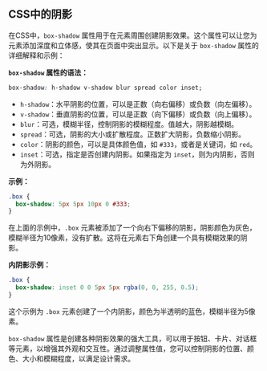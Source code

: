 ## CSS中的阴影

在CSS中，`box-shadow` 属性用于在元素周围创建阴影效果。这个属性可以让您为元素添加深度和立体感，使其在页面中突出显示。以下是关于 `box-shadow` 属性的详细解释和示例：

**`box-shadow` 属性的语法：**

```css
box-shadow: h-shadow v-shadow blur spread color inset;
```

- `h-shadow`：水平阴影的位置，可以是正数（向右偏移）或负数（向左偏移）。
- `v-shadow`：垂直阴影的位置，可以是正数（向下偏移）或负数（向上偏移）。
- `blur`：可选，模糊半径，控制阴影的模糊程度。值越大，阴影越模糊。
- `spread`：可选，阴影的大小或扩散程度。正数扩大阴影，负数缩小阴影。
- `color`：阴影的颜色，可以是具体颜色值，如 `#333`，或者是关键词，如 `red`。
- `inset`：可选，指定是否创建内阴影。如果指定为 `inset`，则为内阴影，否则为外阴影。

**示例：**

```css
.box {
  box-shadow: 5px 5px 10px 0 #333;
}
```

在上面的示例中，`.box` 元素被添加了一个向右下偏移的阴影，阴影颜色为灰色，模糊半径为10像素，没有扩散。这将在元素右下角创建一个具有模糊效果的阴影。

**内阴影示例：**

```css
.box {
  box-shadow: inset 0 0 5px 5px rgba(0, 0, 255, 0.5);
}
```

这个示例为 `.box` 元素创建了一个内阴影，颜色为半透明的蓝色，模糊半径为5像素。

`box-shadow` 属性是创建各种阴影效果的强大工具，可以用于按钮、卡片、对话框等元素，以增强其外观和交互性。通过调整属性值，您可以控制阴影的位置、颜色、大小和模糊程度，以满足设计需求。